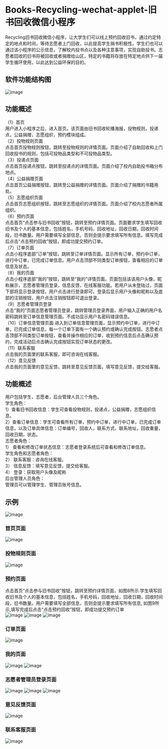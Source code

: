 # Books-Recycling-wechat-applet-旧书回收微信小程序
Recycling旧书回收微信小程序，让大学生们可以线上预约回收旧书，通过约定特定的地点和时间，等待志愿者上门回收，以此提高学生捐书积极性。学生们也可以通过该小程序的公示信息，了解校内投书点以及各种注意事项，实现自助投书。志愿者回收的旧书将被回收或者捐赠给山区，特定的书籍将存放在特定地点供下一届学生循环使用，以此达到公益环保的目的。
## 软件功能结构图
![image](https://github.com/IVYEVOL/Books-Recycling-wechat-applet-/assets/52659747/9f59163f-d8cd-47be-96d1-a49b642398e9)
## 功能概述
（1）首页  
用户进入小程序之后，进入首页。该页面由旧书回收轮播海报，投物规则，投递点，公益捐赠，志愿组织，预约模块组成。   
（2）投物规则页面  
点击首页投物规则按钮，跳转至投物规则的详情页面。页面介绍了自助回收和上门回收投书的规则，包括可投物品类型和不可投物品类型。  
（3）投递点页面  
点击首页投递点按钮，跳转至投递点的详情页面。页面介绍了校内自助投书箱分布地点。  
（4）公益捐赠页面  
点击首页公益捐赠按钮，跳转至公益捐赠的详情页面。页面介绍了捐赠的书籍用处。  
（5）志愿组织页面  
点击首页志愿组织按钮，跳转至志愿组织的详情页面。页面介绍了校内志愿者所属组织。  
（6）预约页面  
点击首页“点击参与旧书回收”按钮，跳转至预约详情页面。页面要求学生填写回收旧书及个人的基本信息，包括姓名，手机号码，回收地址，回收日期，回收时间段，旧书数量。用户需要填写全部信息，否则会提示要求填写所有信息。填写完成后点击“点击预约回收”按钮，即成功提交预约订单。  
（7）订单页面  
点击小程序底部“订单”按钮，跳转至订单详情页面。显示所有订单，预约中订单，进行中订单，已完成订单信息。用户点击顶部不同类型订单按钮，查看相应的订单信息及状态。  
（8）我的页面  
点击小程序底部“我的”按钮，跳转至“我的”详情页面。页面包括该该用户头像，昵称展示，志愿者管理员登录，信息反馈，在线客服功能。若用户从未登陆过，页面下部将显示登录按钮，用户点击进行登录即可。登录后显示用户头像和昵称以及底部的注销按钮，用户点击注销按钮即可退出登录。  
（9）志愿者管理员登录  
点击“我的”页面志愿者管理员登录，跳转管理员登录界面，用户输入正确的用户名密码跳转至订单信息管理页面。不成功显示用户名密码错误信息。  
（10）订单信息管理页面
进入到订单信息管理页面，显示预约中订单，进行中订单，已完成订单信息，每一个订单下面有一个确认预约或确认完成按钮。志愿者点击顶部不同类型订单按钮，查看并操作相应的订单，收到预约信息后点击确认预约，完成活动后点击确认完成按钮实现订单状态的更改。  
（11）联系客服  
点击我的页面里的联系客服，即可咨询在线客服。  
（12）意见反馈  
点击我的页面里的意见反馈，跳转至意见反馈页面，填写意见反馈，提交给客服。  
## 功能概述
用户包括学生，志愿者，后台管理人员三个角色。  
学生角色：  
1）查看旧书回收信息：学生可查看投物规则，投递点，公益捐赠，志愿组织信息。  
2）查看订单信息：学生可查看所有订单，预约中订单，进行中订单，已完成订单信息，以及订单具体信息：订单编号，回收人，联系方式，联系地址，回收重量，回收日期，状态。  
志愿者角色：  
1）	查看和修改订单状态信息：志愿者登录系统后可查看和修改订单信息。   
学生角色和志愿者角色：  
2）	联系客服：咨询在线客服。  
3）	信息反馈：填写意见反馈，提交给客服。  
4）	登录：获取用户头像及昵称  
后台管理人员角色：  
管理员可以管理学生、管理员账号信息。    
## 示例
![image](https://github.com/IVYEVOL/Books-Recycling-wechat-applet-/assets/52659747/c47164eb-5d7f-41ea-a203-66f54c2d4329)
### 首页页面
![image](https://github.com/IVYEVOL/Books-Recycling-wechat-applet-/assets/52659747/d2ead0c7-fa3d-4ed7-8af4-4298acd3273e)
### 投物规则页面
![image](https://github.com/IVYEVOL/Books-Recycling-wechat-applet-/assets/52659747/3fe2c5b7-0d5c-408d-9679-5d8ed81e1bb0)

### 预约页面
点击首页“点击参与旧书回收”按钮，跳转至预约详情页面，如图8所示.学生填写回收旧书及个人的基本信息，包括姓名，手机号码，回收地址，回收日期，回收时间段，旧书数量。用户需要填写全部信息，否则会提示要求填写所有信息, 如图9所示,填写完成后点击“点击预约回收”按钮，即成功提交预约订单  
![image](https://github.com/IVYEVOL/Books-Recycling-wechat-applet-/assets/52659747/2f7da859-9429-4fa8-a3c8-76ed90d694c3)
![image](https://github.com/IVYEVOL/Books-Recycling-wechat-applet-/assets/52659747/f2a3778e-7f9b-4cf2-bc58-b8dce7817ffc)
![image](https://github.com/IVYEVOL/Books-Recycling-wechat-applet-/assets/52659747/2b6479bf-fdcb-4cad-940f-a20ee85f2de9)

### 订单页面
![image](https://github.com/IVYEVOL/Books-Recycling-wechat-applet-/assets/52659747/e2ba0358-4a4a-4fbe-a59b-0d210e2ab603)

### 我的页面
![image](https://github.com/IVYEVOL/Books-Recycling-wechat-applet-/assets/52659747/16394768-264d-4066-8ebf-f6d5f7459f2f)
![image](https://github.com/IVYEVOL/Books-Recycling-wechat-applet-/assets/52659747/ad9f65b1-9c1e-47ff-8982-1daee5ec866b)

### 志愿者管理员登录页面
![image](https://github.com/IVYEVOL/Books-Recycling-wechat-applet-/assets/52659747/5ad2f6b2-5f73-4f22-b4b3-864faef0ffe2)
![image](https://github.com/IVYEVOL/Books-Recycling-wechat-applet-/assets/52659747/dfbcd30e-8203-4c15-988e-44e483310f53)
![image](https://github.com/IVYEVOL/Books-Recycling-wechat-applet-/assets/52659747/1e242b91-1265-469e-8b66-c379536b5609)

### 意见反馈页面
![image](https://github.com/IVYEVOL/Books-Recycling-wechat-applet-/assets/52659747/59b63ff6-7da6-41bc-a9af-27240918ab99)

### 联系客服页面
![image](https://github.com/IVYEVOL/Books-Recycling-wechat-applet-/assets/52659747/0db8514a-e8ef-40c2-8267-46b28f4bb5d0)




